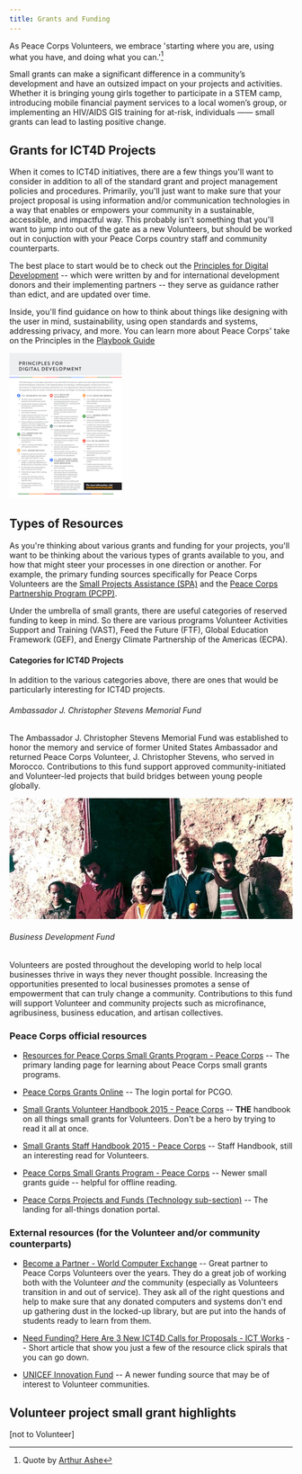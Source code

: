 ```yaml
---
title: Grants and Funding
---
```


As Peace Corps Volunteers, we embrace 'starting where you are, using what you have, and doing what you can.'[^ashe]

Small grants can make a significant difference in a community’s development and have an outsized impact on your projects and activities. Whether it is bringing young girls together to participate in a STEM camp, introducing mobile financial payment services to a local women’s group, or implementing an HIV/AIDS GIS training for at-risk, individuals —— small grants can lead to lasting positive change. 

## Grants for ICT4D Projects

When it comes to ICT4D initiatives, there are a few things you'll want to consider in addition to all of the standard grant and project management policies and procedures. Primarily, you'll just want to make sure that your project proposal is using information and/or communication technologies in a way that enables or empowers your community in a sustainable, accessible, and impactful way. This probably isn't something that you'll want to jump into out of the gate as a new Volunteers, but should be worked out in conjuction with your Peace Corps country staff and community counterparts.

The best place to start would be to check out the [Principles for Digital Development](http://digitalprinciples.org/) -- which were written by and for international development donors and their implementing partners -- they serve as guidance rather than edict, and are updated over time.

Inside, you'll find guidance on how to think about things like designing with the user in mind, sustainability, using open standards and systems, addressing privacy, and more. You can learn more about Peace Corps' take on the Principles in the [Playbook Guide](/guide/principles/)

[![Principles for Digital Developmnet](/img/principles-cover.png)](http://digitalprinciples.org/)

## Types of Resources

As you're thinking about various grants and funding for your projects, you'll want to be thinking about the various types of grants available to you, and how that might steer your processes in one direction or another. For example, the primary funding sources specifically for Peace Corps Volunteers are the [Small Projects Assistance (SPA)](http://www.peacecorps.gov/ggm/smallgrants/) and the [Peace Corps Partnership Program (PCPP)](http://www.peacecorps.gov/ggm/smallgrants/).

Under the umbrella of small grants, there are useful categories of reserved funding to keep in mind. So there are various programs Volunteer Activities Support and Training (VAST), Feed the Future (FTF), Global Education Framework (GEF), and Energy Climate Partnership of the Americas (ECPA).

#### Categories for ICT4D Projects

In addition to the various categories above, there are ones that would be particularly interesting for ICT4D projects. 

###### Ambassador J. Christopher Stevens Memorial Fund

The Ambassador J. Christopher Stevens Memorial Fund was established to honor the memory and service of former United States Ambassador and returned Peace Corps Volunteer, J. Christopher Stevens, who served in Morocco. Contributions to this fund support approved community-initiated and Volunteer-led projects that build bridges between young people globally.

![Ambassador Stevens](/img/ambassador-stevens.jpg)

###### Business Development Fund

Volunteers are posted throughout the developing world to help local businesses thrive in ways they never thought possible. Increasing the opportunities presented to local businesses promotes a sense of empowerment that can truly change a community. Contributions to this fund will support Volunteer and community projects such as microfinance, agribusiness, business education, and artisan collectives.



### Peace Corps official resources

- [Resources for Peace Corps Small Grants Program - Peace Corps](http://www.peacecorps.gov/ggm/smallgrants/) -- The primary landing page for learning about Peace Corps small grants programs.

- [Peace Corps Grants Online](https://pcgo.peacecorps.gov/) -- The login portal for PCGO.

- [Small Grants Volunteer Handbook 2015 - Peace Corps](http://files.peacecorps.gov/donate/Small%20Grants%20Volunteer%20Handbook%203-30-2015.pdf) -- **THE** handbook on all things small grants for Volunteers. Don't be a hero by trying to read it all at once.

- [Small Grants Staff Handbook 2015 - Peace Corps](http://files.peacecorps.gov/donate/Small%20Grants%20Staff%20Handbook%203-30-2015.pdf) -- Staff Handbook, still an interesting read for Volunteers.

- [Peace Corps Small Grants Program - Peace Corps](http://files.peacecorps.gov/donate/PCGO_Volunteer_Guide-V3.pdf) -- Newer small grants guide -- helpful for offline reading.

- [Peace Corps Projects and Funds (Technology sub-section)](https://beta.peacecorps.gov/donate/projects-funds/) -- The landing for all-things donation portal.



### External resources (for the Volunteer and/or community counterparts)

- [Become a Partner - World Computer Exchange](http://www.worldcomputerexchange.org/apply-computers) -- Great partner to Peace Corps Volunteers over the years. They do a great job of working both with the Volunteer *and* the community (especially as Volunteers transition in and out of service). They ask all of the right questions and help to make sure that any donated computers and systems don't end up gathering dust in the locked-up library, but are put into the hands of students ready to learn from them.

- [Need Funding? Here Are 3 New ICT4D Calls for Proposals - ICT Works](http://www.ictworks.org/2016/02/04/need-funding-here-are-3-new-ict4d-calls-for-proposals/) -- Short article that show you just a few of the resource click spirals that you can go down.

- [UNICEF Innovation Fund](http://www.unicefinnovationfund.org/) -- A newer funding source that may be of interest to Volunteer communities.



## Volunteer project small grant highlights

[not to Volunteer]


[^ashe]: Quote by [Arthur Ashe](http://www.arthurashe.org/in-his-words.html)